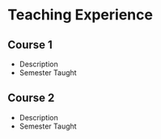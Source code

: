 

# Teaching Experience

## Course 1
- Description
- Semester Taught

## Course 2
- Description
- Semester Taught

